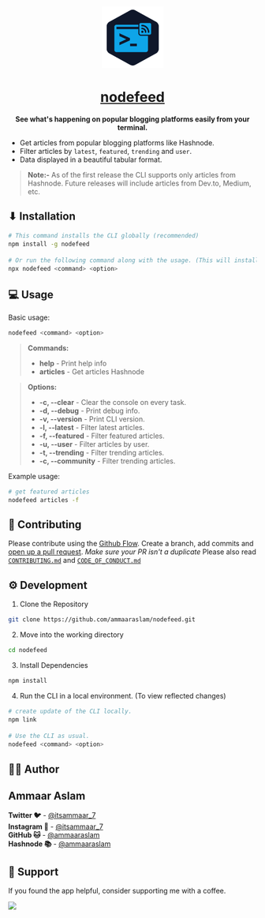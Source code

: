 <p align="center">
  <a href="/" target="blank">
    <img alt="nodefeed" src="assets/nodefeed.png" width="125" />
  </a>
</p>
<h1 align="center">
  <a href="https://nodefeed.vercel.app" target="blank"><strong>nodefeed</strong></a>
</h1>
<p align="center">
  <strong>See what's happening on popular blogging platforms easily from your terminal.</strong>
</p>


- Get articles from popular blogging platforms like Hashnode.
- Filter articles by `latest`, `featured`, `trending` and `user`.
- Data displayed in a beautiful tabular format.

> **Note:-** As of the first release the CLI supports only articles from Hashnode. Future releases will include articles from Dev.to, Medium, etc.

## ⬇ **Installation**

```sh
# This command installs the CLI globally (recommended)
npm install -g nodefeed

# Or run the following command along with the usage. (This will install the CLI everytime you run it)
npx nodefeed <command> <option>
```

## 💻 **Usage**

Basic usage:
```sh
nodefeed <command> <option>
```
> **Commands:**
> - **help** - Print help info 
> - **articles** - Get articles Hashnode

> **Options:**
> - **-c, --clear** - Clear the console on every task.
>  - **-d, --debug** - Print debug info.
>  - **-v, --version** - Print CLI version.
>  - **-l, --latest** - Filter latest articles.
>  - **-f, --featured** - Filter featured articles.
>  - **-u, --user** - Filter articles by user.
>  - **-t, --trending** - Filter trending articles.
>  - **-c, --community** - Filter trending articles.

Example usage:
```sh
# get featured articles
nodefeed articles -f
```

## 🤝 **Contributing**
Please contribute using the [Github Flow](https://guides.github.com/introduction/flow). Create a branch, add commits and [open up a pull request](https://github.com/ammaaraslam/nodefeed/compare). *Make sure your PR isn't a duplicate*
Please also read [`CONTRIBUTING.md`](https://github.com/ammaaraslam/nodefeed/blob/main/CODE_OF_CONDUCT.md) and [`CODE_OF_CONDUCT.md`](https://github.com/ammaaraslam/nodefeed/blob/main/CODE_OF_CONDUCT.md)

## ⚙ **Development**
1. Clone the Repository
```sh
git clone https://github.com/ammaaraslam/nodefeed.git
```
2. Move into the working directory
```sh
cd nodefeed
```
3. Install Dependencies
```sh
npm install
```
4. Run the CLI in a local environment. (To view reflected changes)
```sh
# create update of the CLI locally.
npm link

# Use the CLI as usual.
nodefeed <command> <option>
```

## 👨‍💻 **Author**
<strong><h2>Ammaar Aslam</h2></strong>
<p>
<strong>Twitter 🐦</strong> - <a href="https://twitter.com/itsammaar_7" target="_blank">@itsammaar_7</a> <br>
<strong>Instagram 📸</strong> - <a href="https://www.instagram.com/its.ammaar_7" target="_blank">@itsammaar_7</a> <br>
<strong>GitHub 🐱</strong> - <a href="https://github.com/ammaaraslam" target="_blank">@ammaaraslam</a> <br>
<strong>Hashnode 📚</strong> - <a href="https://hashnode.com/@ammaaraslam" target="_blank">@ammaaraslam</a> <br>
</p>

## 🙏 Support

If you found the app helpful, consider supporting me with a coffee.

<a href="https://www.buymeacoffee.com/ammaaraslam" target="_blank">
<img src="https://cdn.buymeacoffee.com/buttons/v2/default-yellow.png" height="50px">
</a>
